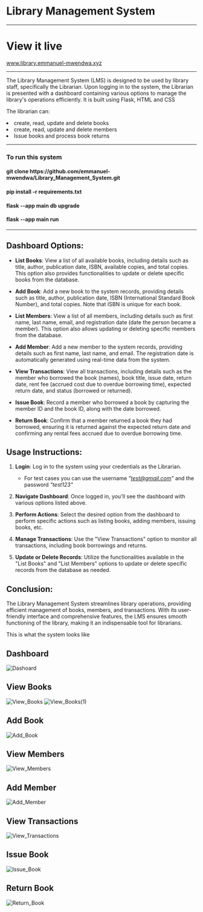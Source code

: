 # Library Management System

<hr>

# View it live 

www.library.emmanuel-mwendwa.xyz

<hr>

The Library Management System (LMS) is designed to be used by library staff, specifically the Librarian. Upon logging in to the system, the Librarian is presented with a dashboard containing various options to manage the library's operations efficiently.
It is built using Flask, HTML and CSS

The librarian can:
<li>create, read, update and delete books</li>
<li>create, read, update and delete members</li>
<li>Issue books and process book returns</li>

<hr>

<h3>To run this system</h3>
<h4>git clone https://github.com/emmanuel-mwendwa/Library_Management_System.git</h4>

<h4>pip install -r requirements.txt</h4>

<h4>flask --app main db upgrade</h4>

<h4>flask --app main run</h4>

<hr>

## Dashboard Options:

- **List Books**: View a list of all available books, including details such as title, author, publication date, ISBN, available copies, and total copies. This option also provides functionalities to update or delete specific books from the database.

- **Add Book**: Add a new book to the system records, providing details such as title, author, publication date, ISBN (International Standard Book Number), and total copies. Note that ISBN is unique for each book.

- **List Members**: View a list of all members, including details such as first name, last name, email, and registration date (date the person became a member). This option also allows updating or deleting specific members from the database.

- **Add Member**: Add a new member to the system records, providing details such as first name, last name, and email. The registration date is automatically generated using real-time data from the system.

- **View Transactions**: View all transactions, including details such as the member who borrowed the book (names), book title, issue date, return date, rent fee (accrued cost due to overdue borrowing time), expected return date, and status (borrowed or returned).

- **Issue Book**: Record a member who borrowed a book by capturing the member ID and the book ID, along with the date borrowed.

- **Return Book**: Confirm that a member returned a book they had borrowed, ensuring it is returned against the expected return date and confirming any rental fees accrued due to overdue borrowing time.

## Usage Instructions:

1. **Login**: Log in to the system using your credentials as the Librarian.

   - For test cases you can use the username *"test@gmail.com"* and the password *"test123"*

3. **Navigate Dashboard**: Once logged in, you'll see the dashboard with various options listed above.

4. **Perform Actions**: Select the desired option from the dashboard to perform specific actions such as listing books, adding members, issuing books, etc.

5. **Manage Transactions**: Use the "View Transactions" option to monitor all transactions, including book borrowings and returns.

6. **Update or Delete Records**: Utilize the functionalities available in the "List Books" and "List Members" options to update or delete specific records from the database as needed.

## Conclusion:

The Library Management System streamlines library operations, providing efficient management of books, members, and transactions. With its user-friendly interface and comprehensive features, the LMS ensures smooth functioning of the library, making it an indispensable tool for librarians.


This is what the system looks like
<h2>Dashboard</h2>

![Dashoard](https://github.com/emmanuel-mwendwa/Library_Management_System/assets/82759762/9cfd86c6-2865-4728-8511-d79c926f570d)

<h2>View Books</h2>

![View_Books](https://github.com/emmanuel-mwendwa/Library_Management_System/assets/82759762/2812f307-9668-4ef7-b722-dc3545c4d3e4)
![View_Books(1)](https://github.com/emmanuel-mwendwa/Library_Management_System/assets/82759762/bf99ecec-a26c-4b4d-9b0f-12f9d7b9593b)

<h2>Add Book</h2>

![Add_Book](https://github.com/emmanuel-mwendwa/Library_Management_System/assets/82759762/8be7671b-62d7-48fa-8921-353ce016e2f6)

<h2>View Members</h2>

![View_Members](https://github.com/emmanuel-mwendwa/Library_Management_System/assets/82759762/695d46ab-ac04-4459-a524-0acc54c719de)

<h2>Add Member</h2>

![Add_Member](https://github.com/emmanuel-mwendwa/Library_Management_System/assets/82759762/0600d2ef-d607-4ed5-b011-b039672aaeb8)

<h2>View Transactions</h2>

![View_Transactions](https://github.com/emmanuel-mwendwa/Library_Management_System/assets/82759762/3f6fe087-2b35-4412-82d2-f2e39f39cd6e)

<h2>Issue Book</h2>

![Issue_Book](https://github.com/emmanuel-mwendwa/Library_Management_System/assets/82759762/aba5055f-a86b-4ab6-97ae-7ea85279066c)

<h2>Return Book</h2>

![Return_Book](https://github.com/emmanuel-mwendwa/Library_Management_System/assets/82759762/285c7aa7-63bd-4288-8edd-690cd31a7124)


